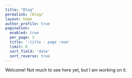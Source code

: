 ```yaml
---
title: "Blog"
permalink: /blog/
layout: home
author_profile: true
pagination:
  enabled: true
  per_page: 3
  title: ':title - page :num'
  limit: 0
  sort_field: 'date'
  sort_reverse: true
---
```

Welcome! Not much to see here yet, but I am working on it.




